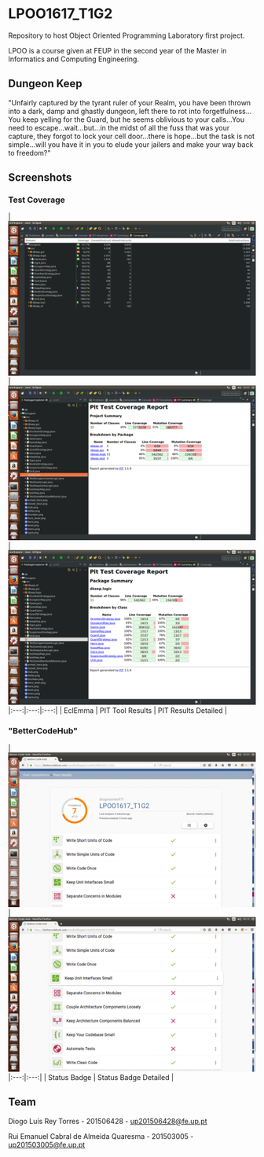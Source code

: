 # LPOO1617_T1G2
Repository to host Object Oriented Programming Laboratory first project.

LPOO is a course given at FEUP in the second year of the Master in Informatics and Computing Engineering.
 
## Dungeon Keep
"Unfairly captured by the tyrant ruler of your Realm, you have been thrown into a dark, damp and ghastly dungeon, left there to rot into forgetfulness... You keep yelling for the Guard, but he seems oblivious to your calls...You need to escape...wait...but...in the midst of all the fuss that was your capture, they forgot to lock your cell door...there is hope...but the task is not simple...will you have it in you to elude your jailers and make your way back to freedom?"

## Screenshots

### Test Coverage

|<img src="/res/Eclemma Coverage.png" width="512" heigth="512"> 
|<img src="/res/PIT Mutation Coverage.png" width="512" heigth="512">
|<img src="/res/PIT MUTATION Logic.png" width="512" heigth="512">
|:---:|:---:|:---:|
|  EclEmma | PIT Tool Results | PIT Results Detailed |


### "BetterCodeHub"
| <img src="/res/BetterCodeHub.png" width="512" heigth="512"> 
| <img src="/res/BetterCodeHub detail.png" width="512" heigth="512">                                                         
|:---:|:---:|
| Status Badge | Status Badge Detailed |

## Team 

Diogo Luís Rey Torres  - 201506428 - up201506428@fe.up.pt

Rui Emanuel Cabral de Almeida Quaresma - 201503005  - up201503005@fe.up.pt
